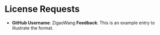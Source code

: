 # License Requests

- **GitHub Username**: ZigaoWang
  **Feedback**: This is an example entry to illustrate the format.